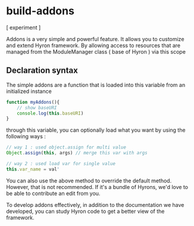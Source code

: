 # build-addons

\[ experiment \]

Addons is a very simple and powerful feature. It allows you to customize and extend Hyron framework. By allowing access to resources that are managed from the ModuleManager class ( base of Hyron ) via this scope

## Declaration syntax

The simple addons are a function that is loaded into this variable from an initialized instance

```javascript
function myAddons(){
    // show baseURI
    console.log(this.baseURI)
}
```

through this variable, you can optionally load what you want by using the following ways :

```javascript
// way 1 : used object.assign for multi value
Object.assign(this, args) // merge this var with args

// way 2 : used load var for single value
this.var_name = val'
```

You can also use the above method to override the default method. However, that is not recommended. If it's a bundle of Hyrons, we'd love to be able to contribute an edit from you.

To develop addons effectively, in addition to the documentation we have developed, you can study Hyron code to get a better view of the framework.
